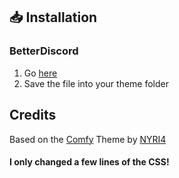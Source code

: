 ## 📥 Installation

### BetterDiscord

1. Go [here](https://hypeddomi.github.io/BetterDiscordStuff/Themes/Squared/Squared.theme.css)
2. Save the file into your theme folder

## Credits

Based on the [Comfy](https://github.com/NYRI4/Comfy) Theme by [NYRI4](https://github.com/NYRI4)
#### I only changed a few lines of the CSS!
